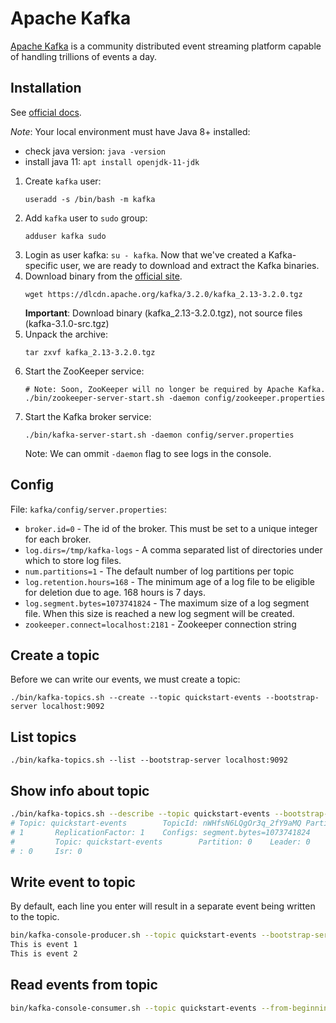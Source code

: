 # Apache Kafka

[Apache Kafka](https://kafka.apache.org/) is a community distributed event streaming platform capable of handling trillions of events a day.

## Installation

See [official docs](https://kafka.apache.org/quickstart).

*Note*: Your local environment must have Java 8+ installed:
- check java version: `java -version`
- install java 11: `apt install openjdk-11-jdk`

1. Create `kafka` user:
    ```
    useradd -s /bin/bash -m kafka
    ```
2. Add `kafka` user to `sudo` group:
    ```
    adduser kafka sudo
    ```
3. Login as user kafka: `su - kafka`. 
   Now that we've created a Kafka-specific user, we are ready to download and extract the Kafka binaries.
4. Download binary from the [official site](https://kafka.apache.org/downloads). 
    ```
    wget https://dlcdn.apache.org/kafka/3.2.0/kafka_2.13-3.2.0.tgz
    ```
    **Important**: Download binary (kafka_2.13-3.2.0.tgz), not source files (kafka-3.1.0-src.tgz)
5. Unpack the archive:
    ```
    tar zxvf kafka_2.13-3.2.0.tgz
    ```
6. Start the ZooKeeper service:
    ```
    # Note: Soon, ZooKeeper will no longer be required by Apache Kafka.
    ./bin/zookeeper-server-start.sh -daemon config/zookeeper.properties
    ```
7. Start the Kafka broker service:
    ```
    ./bin/kafka-server-start.sh -daemon config/server.properties
    ```
    Note: We can ommit `-daemon` flag to see logs in the console.

## Config

File: `kafka/config/server.properties`:

- `broker.id=0` - The id of the broker. This must be set to a unique integer for each broker.
- `log.dirs=/tmp/kafka-logs` - A comma separated list of directories under which to store log files.
- `num.partitions=1` - The default number of log partitions per topic
- `log.retention.hours=168` -  The minimum age of a log file to be eligible for deletion due to age. 168 hours is 7 days.
- `log.segment.bytes=1073741824` -  The maximum size of a log segment file. When this size is reached a new log segment will be created.
- `zookeeper.connect=localhost:2181` - Zookeeper connection string

## Create a topic

Before we can write our events, we must create a topic:

```
./bin/kafka-topics.sh --create --topic quickstart-events --bootstrap-server localhost:9092
```

## List topics

```
./bin/kafka-topics.sh --list --bootstrap-server localhost:9092
```

## Show info about topic

```bash
./bin/kafka-topics.sh --describe --topic quickstart-events --bootstrap-server localhost:9092
# Topic: quickstart-events        TopicId: nWHfsN6LQgOr3q_2fY9aMQ PartitionCount:
# 1       ReplicationFactor: 1    Configs: segment.bytes=1073741824
#         Topic: quickstart-events        Partition: 0    Leader: 0       Replicas
# : 0     Isr: 0
```

## Write event to topic

By default, each line you enter will result in a separate event being written to the topic.

```bash
bin/kafka-console-producer.sh --topic quickstart-events --bootstrap-server localhost:9092
This is event 1
This is event 2
```

## Read events from topic

```bash
bin/kafka-console-consumer.sh --topic quickstart-events --from-beginning --bootstrap-server localhost:9092
```
